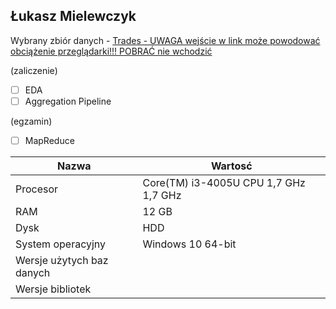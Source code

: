 ## Łukasz Mielewczyk

Wybrany zbiór danych - [Trades - UWAGA wejście w link może powodować obciążenie przeglądarki!!! POBRAĆ nie wchodzić](https://dl.dropboxusercontent.com/u/15056258/mongodb/trades.json)

(zaliczenie)

- [ ] EDA
- [ ] Aggregation Pipeline

(egzamin)

- [ ] MapReduce

| Nazwa | Wartosć    |
|-----------------------|------------|
| Procesor | Core(TM) i3-4005U CPU 1,7 GHz 1,7 GHz |
| RAM | 12 GB |
| Dysk | HDD |
| System operacyjny | Windows 10 64-bit |
| Wersje użytych baz danych | |
| Wersje bibliotek | |

